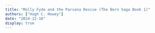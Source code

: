 ```yaml
---
title: "Molly Fyde and the Parsona Rescue (The Bern Saga Book 1)"
authors: ["Hugh C. Howey"]
date: "2024-12-10"
display: true
---
```


<!-- Your comments or review here -->
